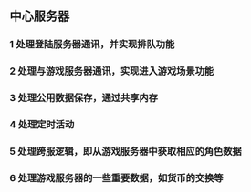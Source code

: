## 中心服务器
### 1 处理登陆服务器通讯，并实现排队功能
### 2 处理与游戏服务器通讯，实现进入游戏场景功能
### 3 处理公用数据保存，通过共享内存
### 4 处理定时活动
### 5 处理跨服逻辑，即从游戏服务器中获取相应的角色数据
### 6 处理游戏服务器的一些重要数据，如货币的交换等
